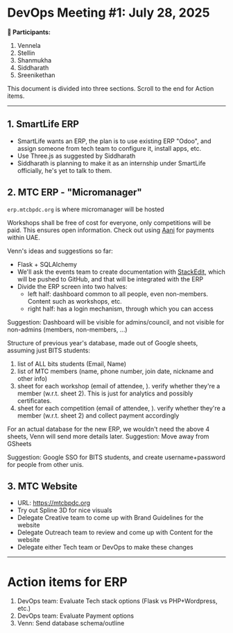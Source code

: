 
# DevOps Meeting #1: July 28, 2025
**👤 Participants:**
1. Vennela
2. Stellin
3. Shanmukha
4. Siddharath
5. Sreenikethan

This document is divided into three sections. Scroll to the end for Action items.

---

## 1. SmartLife ERP
- SmartLife wants an ERP, the plan is to use existing ERP "Odoo", and assign someone from tech team to configure it, install apps, etc.
- Use Three.js as suggested by Siddharath
- Siddharath is planning to make it as an internship under SmartLife officially, he's yet to talk to them.

## 2. MTC ERP - "Micromanager"
`erp.mtcbpdc.org` is where micromanager will be hosted

Workshops shall be free of cost for everyone, only competitions will be paid. This ensures open information.
Check out using [Aani](https://aep.ae/en/services/aani/) for payments within UAE.

Venn's ideas and suggestions so far:
- Flask + SQLAlchemy
- We'll ask the events team to create documentation with [StackEdit](https://stackedit.io/), which will be pushed to GitHub, and that will be integrated with the ERP
- Divide the ERP screen into two halves:
    - left half: dashboard common to all people, even non-members. Content such as workshops, etc.
    - right half: has a login mechanism, through which you can access 

Suggestion: Dashboard will be visible for admins/council, and not visible for non-admins (members, non-members, ...)

Structure of previous year's database, made out of Google sheets, assuming just BITS students:
1. list of ALL bits students (Email, Name)
2. list of MTC members (name, phone number, join date, nickname and other info)
3. sheet for each workshop (email of attendee, ). verify whether they're a member (w.r.t. sheet 2). This is just for analytics and possibly certificates.
4. sheet for each competition (email of attendee, ). verify whether they're a member (w.r.t. sheet 2) and collect payment accordingly

For an actual database for the new ERP, we wouldn't need the above 4 sheets, Venn will send more details later.
Suggestion: Move away from GSheets

Suggestion: Google SSO for BITS students, and create username+password for people from other unis.

## 3. MTC Website
- URL: https://mtcbpdc.org
- Try out Spline 3D for nice visuals
- Delegate Creative team to come up with Brand Guidelines for the website
- Delegate Outreach team to review and come up with Content for the website
- Delegate either Tech team or DevOps to make these changes

---

# Action items for ERP
1. DevOps team: Evaluate Tech stack options (Flask vs PHP+Wordpress, etc.)
2. DevOps team: Evaluate Payment options
3. Venn: Send database schema/outline


